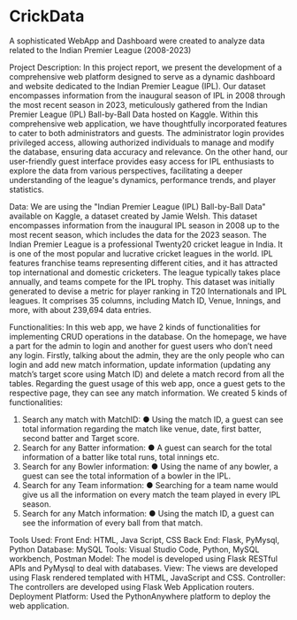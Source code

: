 # CrickData
A sophisticated WebApp and Dashboard were created to analyze data related to the Indian Premier League (2008-2023)

Project Description:
In this project report, we present the development of a comprehensive web platform designed to serve as a dynamic dashboard and website dedicated to the Indian Premier League (IPL). Our dataset encompasses information from the inaugural season of IPL in 2008 through the most recent season in 2023, meticulously gathered from the Indian Premier League (IPL) Ball-by-Ball Data hosted on Kaggle. Within this comprehensive web application, we have thoughtfully incorporated features to cater to both administrators and guests. The administrator login provides privileged access, allowing authorized individuals to manage and modify the database, ensuring data accuracy and relevance. On the other hand, our user-friendly guest interface provides easy access for IPL enthusiasts to explore the data from various perspectives, facilitating a deeper understanding of the league's dynamics, performance trends, and player statistics.

Data:
We are using the "Indian Premier League (IPL) Ball-by-Ball Data" available on Kaggle, a dataset created by Jamie Welsh. This dataset encompasses information from the inaugural IPL season in 2008 up to the most recent season, which includes the data for the 2023 season. The Indian Premier League is a professional Twenty20 cricket league in India. It is one of the most popular and lucrative cricket leagues in the world. IPL features franchise teams representing different cities, and it has attracted top international and domestic cricketers. The league typically takes place annually, and teams compete for the IPL trophy. This dataset was initially generated to devise a metric for player ranking in T20 Internationals and IPL leagues. It comprises 35 columns, including Match ID, Venue, Innings, and more, with about 239,694 data entries.

Functionalities:
In this web app, we have 2 kinds of functionalities for implementing CRUD operations in the database. On the homepage, we have a part for the admin to login and another for guest users who don’t need any login. Firstly, talking about the admin, they are the only people who can login and add new match information, update information (updating any match’s target score using Match ID) and delete a match record from all the tables.
Regarding the guest usage of this web app, once a guest gets to the respective page, they can see any match information. We created 5 kinds of functionalities:
1. Search any match with MatchID:
  ● Using the match ID, a guest can see total information regarding the match like venue, date, first batter, second batter and Target score.
2. Search for any Batter information:
  ● A guest can search for the total information of a batter like total runs, total innings etc.
3. Search for any Bowler information:
  ● Using the name of any bowler, a guest can see the total information of a bowler in the IPL.
4. Search for any Team information:
  ● Searching for a team name would give us all the information on every match the team played in every IPL season.
5. Search for any Match information:
  ● Using the match ID, a guest can see the information of every ball from that match.

Tools Used:
Front End: HTML, Java Script, CSS
Back End: Flask, PyMysql, Python
Database: MySQL
Tools: Visual Studio Code, Python, MySQL workbench, Postman
Model: The model is developed using Flask RESTful APIs and PyMysql to deal with databases.
View: The views are developed using Flask rendered templated with HTML, JavaScript and CSS.
Controller: The controllers are developed using Flask Web Application routers.
Deployment Platform: Used the PythonAnywhere platform to deploy the web application.
